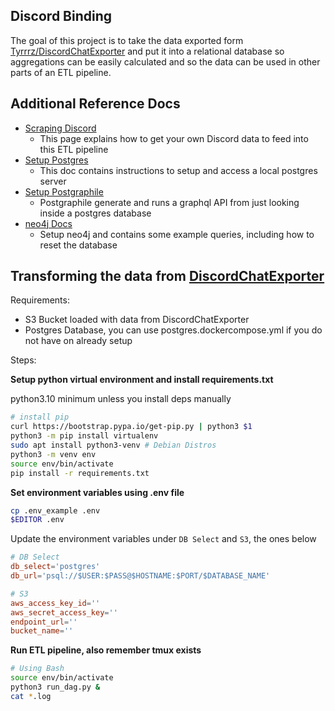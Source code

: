 ## Discord Binding

The goal of this project is to take the data exported form [Tyrrrz/DiscordChatExporter](https://github.com/Tyrrrz/DiscordChatExporter) and put it into a relational database so aggregations can be easily calculated and so the data can be used in other parts of an ETL pipeline.

## Additional Reference Docs

* [Scraping Discord](./docs/discord_scraping.md)
  * This page explains how to get your own Discord data to feed into this ETL pipeline
* [Setup Postgres](./docs/setup_postgres.md)
  * This doc contains instructions to setup and access a local postgres server
* [Setup Postgraphile](./docs/setup_postgraphile.md)
  * Postgraphile generate and runs a graphql API from just looking inside a postgres database
* [neo4j Docs](./docs/neo4j.md)
  * Setup neo4j and contains some example queries, including how to reset the database


## Transforming the data from [DiscordChatExporter](https://github.com/Tyrrrz/DiscordChatExporter)

Requirements:
- S3 Bucket loaded with data from DiscordChatExporter
- Postgres Database, you can use postgres.dockercompose.yml if you do not have on already setup

Steps:

**Setup python virtual environment and install requirements.txt**

python3.10 minimum unless you install deps manually

``` bash
# install pip
curl https://bootstrap.pypa.io/get-pip.py | python3 $1
python3 -m pip install virtualenv
sudo apt install python3-venv # Debian Distros
python3 -m venv env
source env/bin/activate
pip install -r requirements.txt
```

**Set environment variables using .env file**

``` bash
cp .env_example .env
$EDITOR .env
```

Update the environment variables under `DB Select` and `S3`, the ones below

``` conf
# DB Select
db_select='postgres'
db_url='psql://$USER:$PASS@$HOSTNAME:$PORT/$DATABASE_NAME'

# S3
aws_access_key_id=''
aws_secret_access_key=''
endpoint_url=''
bucket_name=''
```

**Run ETL pipeline, also remember tmux exists**


``` bash
# Using Bash
source env/bin/activate
python3 run_dag.py &
cat *.log
```

